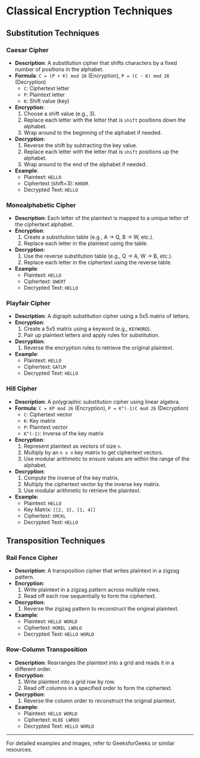 # Classical Encryption Techniques

## Substitution Techniques

### Caesar Cipher

- **Description**: A substitution cipher that shifts characters by a fixed number of positions in the alphabet.
- **Formula**: `C = (P + K) mod 26` (Encryption), `P = (C - K) mod 26` (Decryption)
  - `C`: Ciphertext letter
  - `P`: Plaintext letter
  - `K`: Shift value (key)
- **Encryption**:
  1. Choose a shift value (e.g., 3).
  2. Replace each letter with the letter that is `shift` positions down the alphabet.
  3. Wrap around to the beginning of the alphabet if needed.
- **Decryption**:
  1. Reverse the shift by subtracting the key value.
  2. Replace each letter with the letter that is `shift` positions up the alphabet.
  3. Wrap around to the end of the alphabet if needed.
- **Example**:
  - Plaintext: `HELLO`
  - Ciphertext (shift=3): `KHOOR`
  - Decrypted Text: `HELLO`

### Monoalphabetic Cipher

- **Description**: Each letter of the plaintext is mapped to a unique letter of the ciphertext alphabet.
- **Encryption**:
  1. Create a substitution table (e.g., A -> Q, B -> W, etc.).
  2. Replace each letter in the plaintext using the table.
- **Decryption**:
  1. Use the reverse substitution table (e.g., Q -> A, W -> B, etc.).
  2. Replace each letter in the ciphertext using the reverse table.
- **Example**:
  - Plaintext: `HELLO`
  - Ciphertext: `QWERT`
  - Decrypted Text: `HELLO`

### Playfair Cipher

- **Description**: A digraph substitution cipher using a 5x5 matrix of letters.
- **Encryption**:
  1. Create a 5x5 matrix using a keyword (e.g., `KEYWORD`).
  2. Pair up plaintext letters and apply rules for substitution.
- **Decryption**:
  1. Reverse the encryption rules to retrieve the original plaintext.
- **Example**:
  - Plaintext: `HELLO`
  - Ciphertext: `GATLM`
  - Decrypted Text: `HELLO`

### Hill Cipher

- **Description**: A polygraphic substitution cipher using linear algebra.
- **Formula**: `C = KP mod 26` (Encryption), `P = K^(-1)C mod 26` (Decryption)
  - `C`: Ciphertext vector
  - `K`: Key matrix
  - `P`: Plaintext vector
  - `K^(-1)`: Inverse of the key matrix
- **Encryption**:
  1. Represent plaintext as vectors of size `n`.
  2. Multiply by an `n x n` key matrix to get ciphertext vectors.
  3. Use modular arithmetic to ensure values are within the range of the alphabet.
- **Decryption**:
  1. Compute the inverse of the key matrix.
  2. Multiply the ciphertext vector by the inverse key matrix.
  3. Use modular arithmetic to retrieve the plaintext.
- **Example**:
  - Plaintext: `HELLO`
  - Key Matrix: `[[2, 3], [1, 4]]`
  - Ciphertext: `XMCKL`
  - Decrypted Text: `HELLO`

## Transposition Techniques

### Rail Fence Cipher

- **Description**: A transposition cipher that writes plaintext in a zigzag pattern.
- **Encryption**:
  1. Write plaintext in a zigzag pattern across multiple rows.
  2. Read off each row sequentially to form the ciphertext.
- **Decryption**:
  1. Reverse the zigzag pattern to reconstruct the original plaintext.
- **Example**:
  - Plaintext: `HELLO WORLD`
  - Ciphertext: `HOREL LWDLO`
  - Decrypted Text: `HELLO WORLD`

### Row-Column Transposition

- **Description**: Rearranges the plaintext into a grid and reads it in a different order.
- **Encryption**:
  1. Write plaintext into a grid row by row.
  2. Read off columns in a specified order to form the ciphertext.
- **Decryption**:
  1. Reverse the column order to reconstruct the original plaintext.
- **Example**:
  - Plaintext: `HELLO WORLD`
  - Ciphertext: `HLOE LWRDO`
  - Decrypted Text: `HELLO WORLD`

---

For detailed examples and images, refer to GeeksforGeeks or similar resources.
